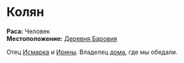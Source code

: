 # Колян

**Раса:** Человек  
**Местоположение:** [Деревня Баровия](../../locations/barovia-village.md)

Отец [Исмарка](ismark-kolyanovich.md) и [Ирины](ireena-kolyana.md). Владелец [дома](../../locations/kolyans-house.md), где мы обедали.

